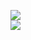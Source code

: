 [![](https://img.shields.io/badge/Made%20With-Github%20Spray-lightgrey.svg?style=for-the-badge&logo=github)](https://github.com/Annihil/github-spray#1124)  
[![](https://i.imgur.com/2DrTn0Z.gif)](https://github.com/Annihil/github-spray)